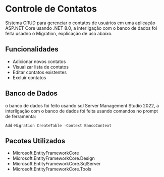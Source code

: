 # Controle de Contatos

Sistema CRUD para gerenciar o contatos de usuários em uma aplicação ASP.NET Core usando .NET 8.0, a interligação com o banco de dados foi feita usadno o Migration, explicação de uso abaixo.

## Funcionalidades

- Adicionar novos contatos
- Visualizar lista de contatos
- Editar contatos existentes
- Excluir contatos

## Banco de Dados

o banco de dados foi feito usando sql Server Management Studio 2022, a interligação com o banco de dados foi feita usando comandos no prompt de ferramenta: 
```
Add-Migration CreateTable -Context BancoContext
```

## Pacotes Utilizados

- Microsoft.EntityFrameworkCore
- Microsoft.EntityFrameworkCore.Design
- Microsoft.EntityFrameworkCore.SqlServer
- Microsoft.EntityFrameworkCore.Tools
